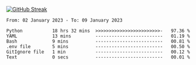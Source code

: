 [![GitHub Streak](https://streak-stats.demolab.com?user=renren-017&theme=sea&hide_border=true&background=DD272700)](https://git.io/streak-stats)

<!--START_SECTION:waka-->

```text
From: 02 January 2023 - To: 09 January 2023

Python           18 hrs 32 mins  >>>>>>>>>>>>>>>>>>>>>>>>-   97.36 %
YAML             13 mins         -------------------------   01.19 %
Bash             9 mins          -------------------------   00.81 %
.env file        5 mins          -------------------------   00.50 %
GitIgnore file   1 min           -------------------------   00.12 %
Text             0 secs          -------------------------   00.01 %
```

<!--END_SECTION:waka-->
